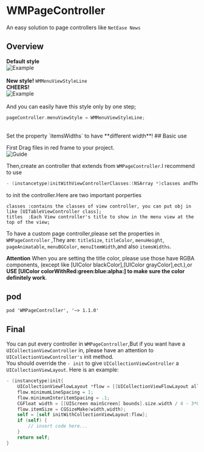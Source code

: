 # WMPageController
An easy solution to page controllers like `NetEase News`
## Overview
**Default style** <br>
![Example](https://github.com/wangmchn/WMPageController/blob/master/WMPageControllerDemo/WMPageController/ScreenShot/ScreenShot.gif)
<br>
<br>
**New style!** `WMMenuViewStyleLine` <br>
**CHEERS!** <br>
![Example](https://github.com/wangmchn/WMPageController/blob/master/WMPageControllerDemo/WMPageController/ScreenShot/ScreenShot2.gif)
<br>
<br>
And you can easily have this style only by one step;
```objective-c
pageController.menuViewStyle = WMMenuViewStyleLine;
```
<br>
Set the property `itemsWidths` to have **different width**!
## Basic use

First Drag files in red frame to your project.<br>
![Guide](https://github.com/wangmchn/WMPageController/blob/master/WMPageControllerDemo/WMPageController/ScreenShot/guide1.png)

Then,create an controller that extends from `WMPageController`.I recommend to use<br>
```objective-c
- (instancetype)initWithViewControllerClasses:(NSArray *)classes andTheirTitles:(NSArray *)titles;
```
to init the controller.Here are two important porperties<br>

    classes :contains the classes of view controller, you can put obj in like [UITableViewController class];
    titles  :Each View controller's title to show in the menu view at the top of the view;

To have a custom page controller,please set the properties in `WMPageController` ,They are: `titleSize`, `titleColor`, `menuHeight`, `pageAnimatable`, `menuBGColor`, `menuItemWidth`,and also `itemsWidths`.<br>

**Attention**
When you are setting the title color, please use those have RGBA components, (except like [UIColor blackColor],[UIColor grayColor],ect.),or **USE [UIColor colorWithRed:green:blue:alpha:] to make sure the color definitely work**.
## pod
    pod 'WMPageController', '~> 1.1.0'

## Final
You can put every controller in `WMPageController`,But if you want have a `UICollectionViewController` in, please have an attention to `UICollectionViewController's` init method.<br>
You should override the `- init` to give `UICollectionViewController` a `UICollectionViewLayout`.
Here is an example:
```objective-c
- (instancetype)init{
    UICollectionViewFlowLayout *flow = [[UICollectionViewFlowLayout alloc] init];
    flow.minimumLineSpacing = 1;
    flow.minimumInteritemSpacing = .1;
    CGFloat width = [[UIScreen mainScreen] bounds].size.width / 4 - 3*0.1;
    flow.itemSize = CGSizeMake(width,width);
    self = [self initWithCollectionViewLayout:flow];
    if (self) {
        // insert code here...
    }
    return self;
}
```
